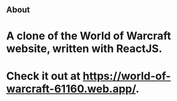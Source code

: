 ## About
# A clone of the World of Warcraft website, written with ReactJS.
# Check it out at https://world-of-warcraft-61160.web.app/.

